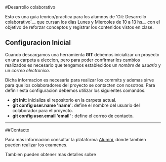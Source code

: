 #Desarrollo colaborativo

Esto es una guia teorico/practica para los alumnos de 'Git: Desarrollo colaborativo'__ que cursan los dias Lunes y Miercoles de 10 a 13 hs__ con el objetivo de reforzar conceptos y registrar los contenidos vistos en clase.

## Configuracion Inicial

Cuando descargamos una herramienta __GIT__ debemos inicializar un proyecto en una carpeta a eleccion, pero para poder confirmar los cambios realizados es necesario que tengamos establecidos un _nombre de usuario_ y un _correo electronico_.

Dicha informacion es necesaria para realizar los commits y ademas sirve para que los colaboradores del proyecto se contacten con nosotros. Para definir esta configuracion debemos utilizar los siguientes comandos.

* __git init__: inicializa el repositorio en la carpeta actual.
* __git config user.name 'name'__: define el nombre del usuario del colaborador para el proyecto.
* __git config user.email 'email'__ : define el correo de contacto.

---

##Contacto

Para mas informacion consultar la plataforma [Alumni](https://alumni.educacionIT), donde tambien pueden realizar los examenes.

Tambien pueden obtener mas detalles sobre 
